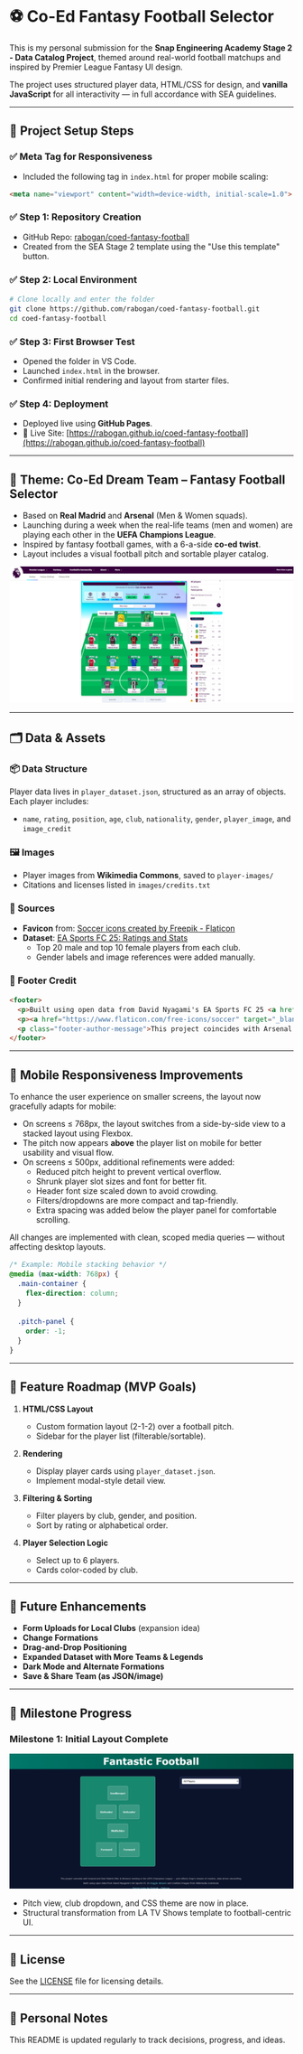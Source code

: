 # ⚽️ Co-Ed Fantasy Football Selector

This is my personal submission for the **Snap Engineering Academy Stage 2 - Data Catalog Project**, themed around real-world football matchups and inspired by Premier League Fantasy UI design.

The project uses structured player data, HTML/CSS for design, and **vanilla JavaScript** for all interactivity — in full accordance with SEA guidelines.

---

## 🏁 Project Setup Steps

### ✅ Meta Tag for Responsiveness
- Included the following tag in `index.html` for proper mobile scaling:
```html
<meta name="viewport" content="width=device-width, initial-scale=1.0">
```

### ✅ Step 1: Repository Creation
- GitHub Repo: [rabogan/coed-fantasy-football](https://github.com/rabogan/coed-fantasy-football)
- Created from the SEA Stage 2 template using the "Use this template" button.

### ✅ Step 2: Local Environment
```bash
# Clone locally and enter the folder
git clone https://github.com/rabogan/coed-fantasy-football.git
cd coed-fantasy-football
```

### ✅ Step 3: First Browser Test
- Opened the folder in VS Code.
- Launched `index.html` in the browser.
- Confirmed initial rendering and layout from starter files.

### ✅ Step 4: Deployment
- Deployed live using **GitHub Pages**.
- 🔗 Live Site: [https://rabogan.github.io/coed-fantasy-football](https://rabogan.github.io/coed-fantasy-football)

---

## 🎨 Theme: Co-Ed Dream Team – Fantasy Football Selector

- Based on **Real Madrid** and **Arsenal** (Men & Women squads).
- Launching during a week when the real-life teams (men and women) are playing each other in the **UEFA Champions League**.
- Inspired by fantasy football games, with a 6-a-side **co-ed twist**.
- Layout includes a visual football pitch and sortable player catalog.

![Fantasy Football Website](images/fantasy-football-website.png)

---

## 🗂️ Data & Assets

### 📦 Data Structure
Player data lives in `player_dataset.json`, structured as an array of objects. Each player includes:
- `name`, `rating`, `position`, `age`, `club`, `nationality`, `gender`, `player_image`, and `image_credit`

### 🖼 Images
- Player images from **Wikimedia Commons**, saved to `player-images/`
- Citations and licenses listed in `images/credits.txt`

### 🔗 Sources
- **Favicon** from: [Soccer icons created by Freepik - Flaticon](https://www.flaticon.com/free-icons/soccer)
- **Dataset**: [EA Sports FC 25: Ratings and Stats](https://www.kaggle.com/datasets/nyagami/ea-sports-fc-25-database-ratings-and-stats?resource=download)
  - Top 20 male and top 10 female players from each club.
  - Gender labels and image references were added manually.

### 📎 Footer Credit
```html
<footer>
  <p>Built using open data from David Nyagami's EA Sports FC 25 <a href="https://www.kaggle.com/datasets/nyagami/ea-sports-fc-25-database-ratings-and-stats?resource=download">Kaggle dataset</a> and credited images from Wikimedia Commons</p>
  <p><a href="https://www.flaticon.com/free-icons/soccer" target="_blank" rel="noopener noreferrer">Soccer icons by Freepik – Flaticon</a></p>
  <p class="footer-author-message">This project coincides with Arsenal and Real Madrid (Men & Women) meeting in the UEFA Champions League — and reflects Snap's mission of creative, data-driven storytelling.</p>
</footer>
```

---

## 📱 Mobile Responsiveness Improvements

To enhance the user experience on smaller screens, the layout now gracefully adapts for mobile:

- On screens ≤ 768px, the layout switches from a side-by-side view to a stacked layout using Flexbox.
- The pitch now appears **above** the player list on mobile for better usability and visual flow.
- On screens ≤ 500px, additional refinements were added:
  - Reduced pitch height to prevent vertical overflow.
  - Shrunk player slot sizes and font for better fit.
  - Header font size scaled down to avoid crowding.
  - Filters/dropdowns are more compact and tap-friendly.
  - Extra spacing was added below the player panel for comfortable scrolling.

All changes are implemented with clean, scoped media queries — without affecting desktop layouts.

```css
/* Example: Mobile stacking behavior */
@media (max-width: 768px) {
  .main-container {
    flex-direction: column;
  }

  .pitch-panel {
    order: -1;
  }
}
```

---

## 🧩 Feature Roadmap (MVP Goals)

1. **HTML/CSS Layout**
   - Custom formation layout (2-1-2) over a football pitch.
   - Sidebar for the player list (filterable/sortable).

2. **Rendering**
   - Display player cards using `player_dataset.json`.
   - Implement modal-style detail view.

3. **Filtering & Sorting**
   - Filter players by club, gender, and position.
   - Sort by rating or alphabetical order.

4. **Player Selection Logic**
   - Select up to 6 players.
   - Cards color-coded by club.

---

## 🌟 Future Enhancements

- **Form Uploads for Local Clubs** (expansion idea)
- **Change Formations**
- **Drag-and-Drop Positioning**
- **Expanded Dataset with More Teams & Legends**
- **Dark Mode and Alternate Formations**
- **Save & Share Team (as JSON/image)**

---

## 📸 Milestone Progress

### Milestone 1: Initial Layout Complete
![Update 1 Screenshot](images/update-1.png)
- Pitch view, club dropdown, and CSS theme are now in place.
- Structural transformation from LA TV Shows template to football-centric UI.

---

## 📄 License
See the [LICENSE](LICENSE) file for licensing details.

---

## 📓 Personal Notes
This README is updated regularly to track decisions, progress, and ideas.

